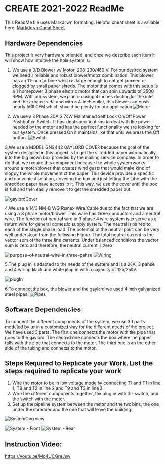 # CREATE 2021-2022 ReadMe

This ReadMe file uses Markdown formating.  Helpful cheat sheet is available here: 	[Markdown Cheat Sheet](https://www.markdownguide.org/cheat-sheet/)

## Hardware Dependencies
This project is very hardware oriented, and once we describe each item it will show how intuitive the hole system is.

1. We use a D/D Blower w/ Motor, 208-230/460 V. For our desired system we need a reliable and robust blower/motor
combination. This blower has an 11-inch turbine which is large enough to not get jammed or
clogged by small paper shreds. The motor that comes with this setup is a 1 horsepower 3
phase electric motor that can spin upwards of 3500 RPM. With our system, we plan on using
4 inches ducting for the inlet and the exhaust side and with a 4-inch outlet, this blower can
push nearly 560 CFM which should be plenty for our application
![Motor](https://user-images.githubusercontent.com/94560718/143474750-30389b5a-9629-48b6-986f-c4caeea1bac9.jpeg)

2. We use a 3 Phase 30A 3.7KW Maintained Self Lock On/Off Power Pushbutton Switch. It has ideal specifications to deal with the power needed by the motor and has the perfect 
functionality we are looking for our system. Once pressed On it maintains like that until we press the Off button.
![Switch](https://user-images.githubusercontent.com/94560718/143475406-b4c95b56-3b19-47a3-9a57-f8a15fa55bb0.jpg)

3.We use a MODEL GN3442 GAYLORD COVER because the goal of the system designed in this project is to get the shredded paper
automatically into the big brown box provided by the mailing service company. In order to do
that, we require this component because the whole system works around a motor/blower
that creates wind gusts that would make kind of sloppy the whole movement of the paper.
This device provides a specific and convenient solution, covering the box and just letting the
tube with the shredded paper have access to it. This way, we use the cover until the box is
full and then easily remove it to get the shredded paper out.

![gaylordCover](https://user-images.githubusercontent.com/94560718/143475968-44d21cc6-298b-4956-810a-f37e89c8d367.png)

4.We use a 14/3 NM-B WG Romex Wire/Cable due to the fact that we are using a 3 phase motor/blower. This ware has three conductors and a neutral wire. The function of neutral wire in 3 phase 4 wire system is to serve as a return wire for general domestic supply system. The neutral is paired to each of the single phase load. The potential of the neutral point can be very well understood from the following Figure. The total neutral current is the vector sum of the three line currents. Under balanced conditions the vector sum is zero and therefore, the neutral current is zero

![purpose-of-neutral-wire-in-three-pahse](https://user-images.githubusercontent.com/94560718/143479185-fb4dca6e-e3ff-4286-8036-4c1b1f70b899.png)
![Wiring](https://user-images.githubusercontent.com/94560718/143479221-ade46860-dc00-447b-940e-9b7b327516f5.jpg)

5.The plug in is adapted to the needs of the system and is a 20A, 3 pahse and 4 wiring black and white plug in with a capacity of 125/250V.

![plugIn](https://user-images.githubusercontent.com/94560718/143480612-138028ed-a5f9-469e-87b5-fd4f03b79a28.jpg)


6.To connect the box, the blower and the gaylord we used 4 inch galvanized steel pipes.
![Pipes](https://user-images.githubusercontent.com/94560718/163867243-9fde9999-bca2-4b5b-8ec2-2041a2872517.jpg)


## Software Dependencies
To connect the different components of the system, we use 3D parts modeled by us in a customized way for the different needs of the project. We have used 3 parts. The first one connects the motor with the pipe that goes to the gaylord. The second one connects the box where the paper falls with the pipe that connects to the motor. The third one is on the other side of the tubing and connects to the motor.


## Steps Required to Replicate your Work. List the steps required to replicate your work
1. Wire the motor to be in low voltage mode by connecting T7 and T1 in line 1, T8 and T2 in line 2 and T9 and T3 in line 3.
2. Wire the different components together, the plug in with the switch, and the switch with the motor.
3. Set up the pipeline system between the motor and the two bins, the one under the shredder and the one that will leave the building.

![SystemOverview](https://user-images.githubusercontent.com/94560718/143473394-fbb5a34b-46f3-4d57-92eb-e5e778e8988c.png)

![System - Front](https://user-images.githubusercontent.com/94560718/143942950-51944412-afff-4cc4-b684-ce5811069d16.jpg)
![System - Rear](https://user-images.githubusercontent.com/94560718/143942965-f8466e03-7335-4348-9013-0650754949d0.jpg)


## Instruction Video: 

https://youtu.be/Mo4UCGreJuw
